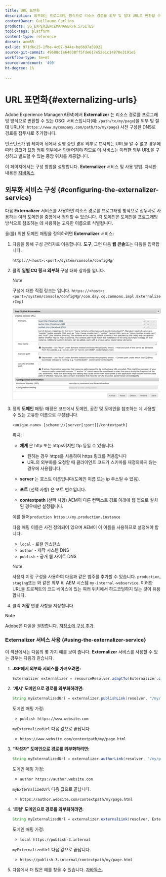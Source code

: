 ```yaml
---
title: URL 표면화
description: 외부화는 프로그래밍 방식으로 리소스 경로를 외부 및 절대 URL로 변환할 수 있는 OSGI 서비스입니다
contentOwner: Guillaume Carlino
products: SG_EXPERIENCEMANAGER/6.5/SITES
topic-tags: platform
content-type: reference
docset: aem65
exl-id: 971d6c25-1fbe-4c07-944e-be6b97a59922
source-git-commit: 49688c1e64038ff5fde617e52e1c14878e3191e5
workflow-type: tm+mt
source-wordcount: '490'
ht-degree: 1%

---
```


# URL 표면화{#externalizing-urls}

Adobe Experience Manager(AEM)에서 **Externalizer** 는 리소스 경로를 프로그래밍 방식으로 변환할 수 있는 OSGI 서비스입니다(예: `/path/to/my/page`)을 외부 및 절대 URL(예: `https://www.mycompany.com/path/to/my/page`) 사전 구성된 DNS로 경로를 접두사로 추가합니다.

인스턴스가 웹 레이어 뒤에서 실행 중인 경우 외부로 표시되는 URL을 알 수 없고 경우에 따라 링크가 요청 범위 외부에서 만들어져야 하므로 이 서비스는 이러한 외부 URL을 구성하고 빌드할 수 있는 중앙 위치를 제공합니다.

이 페이지에서는 구성 방법을 설명합니다. **Externalizer** 서비스 및 사용 방법. 자세한 내용은 [자바독스](https://developer.adobe.com/experience-manager/reference-materials/6-5/javadoc/com/day/cq/commons/Externalizer.html).

## 외부화 서비스 구성 {#configuring-the-externalizer-service}

다음 **Externalizer** 서비스를 사용하면 리소스 경로를 프로그래밍 방식으로 접두사로 사용하는 여러 도메인을 중앙에서 정의할 수 있습니다. 각 도메인은 도메인을 프로그래밍 방식으로 참조하는 데 사용하는 고유한 이름으로 식별됩니다.

을(를) 위한 도메인 매핑을 정의하려면 **Externalizer** 서비스:

1. 다음을 통해 구성 관리자로 이동합니다. **도구**, 그런 다음 **웹 콘솔**&#x200B;또는 다음을 입력합니다.

   `https://<host>:<port>/system/console/configMgr`

1. 클릭 **일별 CQ 링크 외부화** 구성 대화 상자를 엽니다.

   >[!NOTE]
   >
   >구성에 대한 직접 링크는 입니다. `https://<host>:<port>/system/console/configMgr/com.day.cq.commons.impl.ExternalizerImpl`

   ![aem-externalizer-01](assets/aem-externalizer-01.png)

1. 정의 **도메인** 매핑: 매핑은 코드에서 도메인, 공간 및 도메인을 참조하는 데 사용할 수 있는 고유한 이름으로 구성됩니다.

   `<unique-name> [scheme://]server[:port][/contextpath]`

   위치:

   * **체계** 은 http 또는 https이지만 ftp 등일 수 있습니다.

      * 원하는 경우 https를 사용하여 https 링크를 적용합니다
      * URL의 외부화를 요청할 때 클라이언트 코드가 스키마를 재정의하지 않는 경우에 사용됩니다.

   * **server** 는 호스트 이름입니다(도메인 이름 또는 ip 주소일 수 있음).
   * **포트** (선택 사항) 은 포트 번호입니다.
   * **contextpath** (선택 사항) AEM이 다른 컨텍스트 경로 아래에 웹 앱으로 설치된 경우에만 설정됩니다.

   예를 들어`production https://my.production.instance`

   다음 매핑 이름은 사전 정의되어 있으며 AEM이 이 이름을 사용하므로 설정해야 합니다.

   * `local` - 로컬 인스턴스
   * `author` - 제작 시스템 DNS
   * `publish` - 공개 웹 사이트 DNS

   >[!NOTE]
   >
   >사용자 지정 구성을 사용하여 다음과 같은 범주를 추가할 수 있습니다. `production`, `staging`또는 와 같은 외부 비 AEM 시스템 `my-internal-webservice`. 이러한 URL을 프로젝트의 코드 베이스에 있는 여러 위치에서 하드코딩하지 않는 것이 유용합니다.

1. 클릭 **저장** 변경 사항을 저장합니다.

>[!NOTE]
>
>Adobe은 다음을 권장합니다. [저장소에 구성 추가](/help/sites-deploying/configuring.md#addinganewconfigurationtotherepository).

### Externalizer 서비스 사용 {#using-the-externalizer-service}

이 섹션에서는 다음의 몇 가지 예를 보여 줍니다. **Externalizer** 서비스를 사용할 수 있는 경우는 다음과 같습니다.

1. **JSP에서 외부화 서비스를 가져오려면:**

   ```java
   Externalizer externalizer = resourceResolver.adaptTo(Externalizer.class);
   ```

1. **&#39;게시&#39; 도메인으로 경로를 외부화하려면:**

   ```java
   String myExternalizedUrl = externalizer.publishLink(resolver, "/my/page") + ".html";
   ```

   도메인 매핑 가정:

   * `publish https://www.website.com`

   `myExternalizedUrl` 다음 값으로 끝납니다.

   * `https://www.website.com/contextpath/my/page.html`

1. **&quot;작성자&quot; 도메인으로 경로를 외부화하려면:**

   ```java
   String myExternalizedUrl = externalizer.authorLink(resolver, "/my/page") + ".html";
   ```

   도메인 매핑 가정:

   * `author https://author.website.com`

   `myExternalizedUrl` 다음 값으로 끝납니다.

   * `https://author.website.com/contextpath/my/page.html`

1. **&#39;로컬&#39; 도메인으로 경로를 외부화하려면:**

   ```java
   String myExternalizedUrl = externalizer.externalLink(resolver, Externalizer.LOCAL, "/my/page") + ".html";
   ```

   도메인 매핑 가정:

   * `local https://publish-3.internal`

   `myExternalizedUrl` 다음 값으로 끝납니다.

   * `https://publish-3.internal/contextpath/my/page.html`

1. 다음에서 더 많은 예를 찾을 수 있습니다. [자바독스](https://developer.adobe.com/experience-manager/reference-materials/6-5/javadoc/com/day/cq/commons/Externalizer.html).
